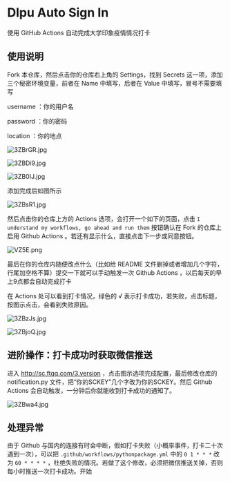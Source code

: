 # Dlpu Auto Sign In
使用 GitHub Actions 自动完成大学印象疫情情况打卡

## 使用说明

Fork 本仓库，然后点击你的仓库右上角的 Settings，找到 Secrets 这一项，添加三个秘密环境变量，前者在 Name 中填写，后者在 Value 中填写，冒号不需要填写

username ：你的用户名

password ：你的密码

location ：你的地点

![3ZBrGR.jpg](https://s2.ax1x.com/2020/02/20/3ZBrGR.jpg)

![3ZBDi9.jpg](https://s2.ax1x.com/2020/02/20/3ZBDi9.jpg)

![3ZB0IJ.jpg](https://s2.ax1x.com/2020/02/20/3ZB0IJ.jpg)

添加完成后如图所示

![3ZBsR1.jpg](https://s2.ax1x.com/2020/02/20/3ZBsR1.jpg)

然后点击你的仓库上方的 Actions 选项，会打开一个如下的页面，点击 `I understand my workflows, go ahead and run them`
 按钮确认在 Fork 的仓库上启用 Github Actions 。若还有显示什么，直接点击下一步或同意按钮。
 
![VZ5E.png](https://img.xirikm.net/images/VZ5E.png)
 
最后在你的仓库内随便改点什么（比如给 README 文件删掉或者增加几个字符，行尾加空格不算）提交一下就可以手动触发一次 Github Actions ，以后每天的早上9点都会自动完成打卡

在 Actions 处可以看到打卡情况，绿色的 √ 表示打卡成功，若失败，点击标题，按图示点击，会看到失败原因。

![3ZBzJs.jpg](https://s2.ax1x.com/2020/02/20/3ZBzJs.jpg)

![3ZBjoQ.jpg](https://s2.ax1x.com/2020/02/20/3ZBjoQ.jpg)

## 进阶操作：打卡成功时获取微信推送

进入 http://sc.ftqq.com/3.version ，点击图示选项完成配置，最后修改仓库的 notification.py 文件，把“你的SCKEY”几个字改为你的SCKEY。然后 Github Actions 会自动触发，一分钟后你就能收到打卡成功的通知了。

![3ZBwa4.jpg](https://s2.ax1x.com/2020/02/20/3ZBwa4.jpg)

## 处理异常

由于 Github 与国内的连接有时会中断，假如打卡失败（小概率事件，打卡二十次遇到一次），可以把 `.github/workflows/pythonpackage.yml` 中的 `0 1 * * *` 改为 `60 * * * *` ，杜绝失败的情况。若做了这个修改，必须把微信推送关掉，否则每小时推送一次打卡成功。开始
